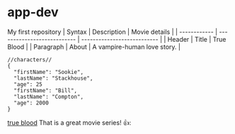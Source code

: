 # app-dev
My first repository
| Syntax       | Description                 | Movie details               |
| ------------ | --------------------------- | --------------------------- |
| Header       | Title                       | True Blood                  |
| Paragraph    | About                       | A vampire-human love story. | 


```
//characters//
{
  "firstName": "Sookie",
  "lastName": "Stackhouse",
  "age": 25
  "firstName": "Bill",
  "lastName": "Compton",
  "age": 2000
}
```
[true blood](https://www.netflix.com/search?q=tru&jbv=70157135)
That is a great movie series!  👍:
